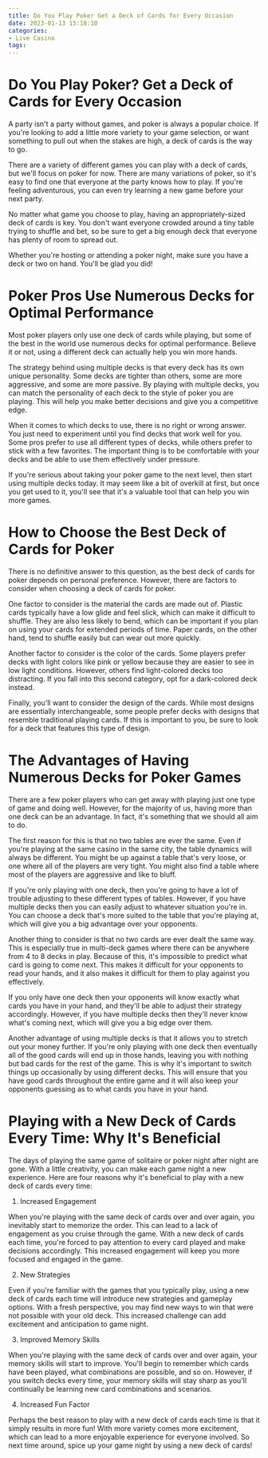 ```yaml
---
title: Do You Play Poker Get a Deck of Cards for Every Occasion 
date: 2023-01-13 15:18:10
categories:
- Live Casino
tags:
---
```



#  Do You Play Poker? Get a Deck of Cards for Every Occasion 

A party isn't a party without games, and poker is always a popular choice. If you're looking to add a little more variety to your game selection, or want something to pull out when the stakes are high, a deck of cards is the way to go.

There are a variety of different games you can play with a deck of cards, but we'll focus on poker for now. There are many variations of poker, so it's easy to find one that everyone at the party knows how to play. If you're feeling adventurous, you can even try learning a new game before your next party.

No matter what game you choose to play, having an appropriately-sized deck of cards is key. You don't want everyone crowded around a tiny table trying to shuffle and bet, so be sure to get a big enough deck that everyone has plenty of room to spread out.

Whether you're hosting or attending a poker night, make sure you have a deck or two on hand. You'll be glad you did!

#  Poker Pros Use Numerous Decks for Optimal Performance 

Most poker players only use one deck of cards while playing, but some of the best in the world use numerous decks for optimal performance. Believe it or not, using a different deck can actually help you win more hands. 

The strategy behind using multiple decks is that every deck has its own unique personality. Some decks are tighter than others, some are more aggressive, and some are more passive. By playing with multiple decks, you can match the personality of each deck to the style of poker you are playing. This will help you make better decisions and give you a competitive edge. 

When it comes to which decks to use, there is no right or wrong answer. You just need to experiment until you find decks that work well for you. Some pros prefer to use all different types of decks, while others prefer to stick with a few favorites. The important thing is to be comfortable with your decks and be able to use them effectively under pressure. 

If you're serious about taking your poker game to the next level, then start using multiple decks today. It may seem like a bit of overkill at first, but once you get used to it, you'll see that it's a valuable tool that can help you win more games.

#  How to Choose the Best Deck of Cards for Poker 

There is no definitive answer to this question, as the best deck of cards for poker depends on personal preference. However, there are factors to consider when choosing a deck of cards for poker.

One factor to consider is the material the cards are made out of. Plastic cards typically have a low glide and feel slick, which can make it difficult to shuffle. They are also less likely to bend, which can be important if you plan on using your cards for extended periods of time. Paper cards, on the other hand, tend to shuffle easily but can wear out more quickly.

Another factor to consider is the color of the cards. Some players prefer decks with light colors like pink or yellow because they are easier to see in low light conditions. However, others find light-colored decks too distracting. If you fall into this second category, opt for a dark-colored deck instead.

Finally, you’ll want to consider the design of the cards. While most designs are essentially interchangeable, some people prefer decks with designs that resemble traditional playing cards. If this is important to you, be sure to look for a deck that features this type of design.

#  The Advantages of Having Numerous Decks for Poker Games 

There are a few poker players who can get away with playing just one type of game and doing well. However, for the majority of us, having more than one deck can be an advantage. In fact, it's something that we should all aim to do.

The first reason for this is that no two tables are ever the same. Even if you're playing at the same casino in the same city, the table dynamics will always be different. You might be up against a table that's very loose, or one where all of the players are very tight. You might also find a table where most of the players are aggressive and like to bluff.

If you're only playing with one deck, then you're going to have a lot of trouble adjusting to these different types of tables. However, if you have multiple decks then you can easily adjust to whatever situation you're in. You can choose a deck that's more suited to the table that you're playing at, which will give you a big advantage over your opponents.

Another thing to consider is that no two cards are ever dealt the same way. This is especially true in multi-deck games where there can be anywhere from 4 to 8 decks in play. Because of this, it's impossible to predict what card is going to come next. This makes it difficult for your opponents to read your hands, and it also makes it difficult for them to play against you effectively.

If you only have one deck then your opponents will know exactly what cards you have in your hand, and they'll be able to adjust their strategy accordingly. However, if you have multiple decks then they'll never know what's coming next, which will give you a big edge over them.

Another advantage of using multiple decks is that it allows you to stretch out your money further. If you're only playing with one deck then eventually all of the good cards will end up in those hands, leaving you with nothing but bad cards for the rest of the game. This is why it's important to switch things up occasionally by using different decks. This will ensure that you have good cards throughout the entire game and it will also keep your opponents guessing as to what cards you have in your hand.

#  Playing with a New Deck of Cards Every Time: Why It's Beneficial

The days of playing the same game of solitaire or poker night after night are gone. With a little creativity, you can make each game night a new experience. Here are four reasons why it's beneficial to play with a new deck of cards every time:

1. Increased Engagement

When you're playing with the same deck of cards over and over again, you inevitably start to memorize the order. This can lead to a lack of engagement as you cruise through the game. With a new deck of cards each time, you're forced to pay attention to every card played and make decisions accordingly. This increased engagement will keep you more focused and engaged in the game.

2. New Strategies

Even if you're familiar with the games that you typically play, using a new deck of cards each time will introduce new strategies and gameplay options. With a fresh perspective, you may find new ways to win that were not possible with your old deck. This increased challenge can add excitement and anticipation to game night.

3. Improved Memory Skills

When you're playing with the same deck of cards over and over again, your memory skills will start to improve. You'll begin to remember which cards have been played, what combinations are possible, and so on. However, if you switch decks every time, your memory skills will stay sharp as you'll continually be learning new card combinations and scenarios.

4. Increased Fun Factor

Perhaps the best reason to play with a new deck of cards each time is that it simply results in more fun! With more variety comes more excitement, which can lead to a more enjoyable experience for everyone involved. So next time around, spice up your game night by using a new deck of cards!